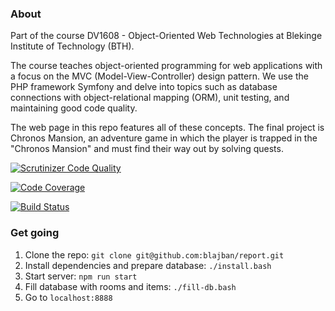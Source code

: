 ### About
Part of the course DV1608 - Object-Oriented Web Technologies at Blekinge Institute of Technology (BTH). 

The course teaches object-oriented programming for web applications with a focus on the MVC (Model-View-Controller) design pattern. We use the PHP framework Symfony and delve into topics such as database connections with object-relational mapping (ORM), unit testing, and maintaining good code quality.

The web page in this repo features all of these concepts. The final project is Chronos Mansion, an adventure game in which the player is trapped in the "Chronos Mansion" and must find their way out by solving quests.

[![Scrutinizer Code Quality](https://scrutinizer-ci.com/g/blajban/report/badges/quality-score.png?b=main)](https://scrutinizer-ci.com/g/blajban/report/?branch=main)

[![Code Coverage](https://scrutinizer-ci.com/g/blajban/report/badges/coverage.png?b=main)](https://scrutinizer-ci.com/g/blajban/report/?branch=main)

[![Build Status](https://scrutinizer-ci.com/g/blajban/report/badges/build.png?b=main)](https://scrutinizer-ci.com/g/blajban/report/build-status/main)

### Get going
1. Clone the repo: `git clone git@github.com:blajban/report.git`
2. Install dependencies and prepare database: `./install.bash`
3. Start server: `npm run start`
4. Fill database with rooms and items: `./fill-db.bash`
5. Go to `localhost:8888`




